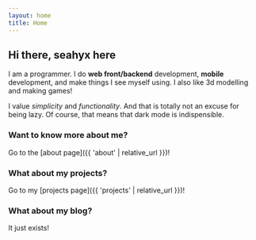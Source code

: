 ```yaml
---
layout: home
title: Home
---
```


## Hi there, seahyx here

I am a programmer. I do **web front/backend** development, **mobile** development, and make things I see myself using. I also like 3d modelling and making games!

I value *simplicity* and *functionality*. And that is totally not an excuse for being lazy. Of course, that means that dark mode is indispensible.

### Want to know more about me?

Go to the [about page]({{ 'about' | relative_url }})!

### What about my projects?

Go to my [projects page]({{ 'projects' | relative_url }})!

### What about my blog?

It just exists!
